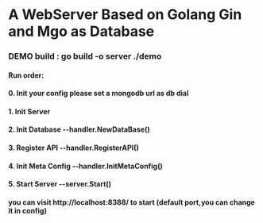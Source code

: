 # A WebServer Based on Golang Gin and Mgo as Database

### DEMO build : go build -o server ./demo

#### Run order:

#### 0. Init your config  please set a mongodb url as db dial

#### 1. Init Server

#### 2. Init Database      --handler.NewDataBase()

#### 3. Register API       --handler.RegisterAPI()

#### 4. Init Meta Config   --handler.InitMetaConfig()

#### 5. Start Server       --server.Start()

#### you can visit http://localhost:8388/ to start (default port,you can change it in config)
